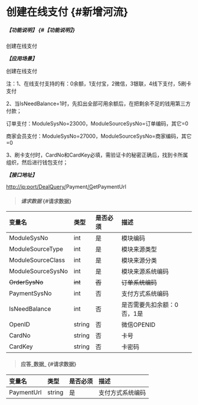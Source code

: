 # 创建在线支付 {#新增河流}

##### _【功能说明】_ {#【功能说明】}

创建在线支付

_**【应用场景】**_

创建在线支付

注：1、在线支付支持的有：0余额，1支付宝，2微信，3银联，4线下支付，5刷卡支付

2、当IsNeedBalance=1时，先扣出全部可用余额后，在把剩余不足的钱用第三方付款；

订单支付：ModuleSysNo=23000，ModuleSourceSysNo=订单编码，其它=0

商家会员支付：ModuleSysNo=27000，ModuleSourceSysNo=商家编码，其它=0

3、刷卡支付时，CardNo和CardKey必填，需验证卡的秘密正确后，找到卡所属组织，然后进行钱包支付；

_**【接口地址】**_

[http://ip:port/DealQuery/](http://ip:port/HMAction/River/AddRiver)Payment[/G](http://ip:port/HMAction/River/AddRiver)etPaymentUrl

> #### _请求数据_ {#请求数据}

| 变量名 | 类型 | 是否必须 | 描述 |
| :--- | :--- | :--- | :--- |
| ModuleSysNo | int | 是 | 模块编码 |
| ModuleSourceType | int | 是 | 模块来源类型 |
| ModuleSourceClass | int | 是 | 模块来源分类 |
| ModuleSourceSysNo | int | 是 | 模块来源系统编码 |
| ~~OrderSysNo~~ | ~~int~~ | ~~否~~ | ~~订单系统编码~~ |
| PaymentSysNo | int | 否 | 支付方式系统编码 |
| IsNeedBalance | int | 否 | 是否需要先扣余额：0否，1是 |
| OpenID | string | 否 | 微信OPENID |
| CardNo | string | 否 | 卡号 |
| CardKey | string | 否 | 卡密码 |

> #### 应答_数据_ {#请求数据}

| 变量名 | 类型 | 是否必须 | 描述 |
| :--- | :--- | :--- | :--- |
| PaymentUrl | string | 是 | 支付方式系统编码 |



